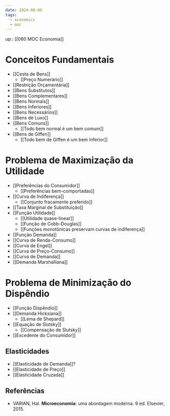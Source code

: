 ```yaml
---
date: 2024-08-06
tags:
  - economics 
  - moc
---
```

up:: [[060 MOC Economia]]

# Conceitos Fundamentais
- [[Cesta de Bens]]
	- [[Preço Numerário]]
- [[Restrição Orçamentária]]
- [[Bens Substitutos]]
- [[Bens Complementares]]
- [[Bens Normais]]
- [[Bens Inferiores]]
- [[Bens Necessários]]
- [[Bens de Luxo]]
- [[Bens Comuns]]
	- [[Todo bem normal é um bem comum]]
- [[Bens de Giffen]]
	- [[Todo bem de Giffen é um bem inferior]]

# Problema de Maximização da Utilidade
- [[Preferências do Consumidor]]
	- [[Preferências bem-comportadas]]
- [[Curva de Indiferença]]
	- [[Conjunto fracamente preferido]]
- [[Taxa Marginal de Substituição]]
- [[Função Utilidade]]
	- [[Utilidade quase-linear]]
	- [[Função de Cobb-Douglas]]
	- [[Funções monotônicas preservam curvas de indiferença]]
- [[Função Demanda]]
- [[Curva de Renda-Consumo]]
- [[Curva de Engel]]
- [[Curva de Preço-Consumo]]
- [[Curva de Demanda]]
- [[Demanda Marshalliana]]

# Problema de Minimização do Dispêndio
- [[Função Dispêndio]]
- [[Demanda Hicksiana]]
	- [[Lema de Shepard]]
- [[Equação de Slutsky]]
	- [[Compensação de Slutsky]]
- [[Excedente do Consumidor]]

## Elasticidades
- [[Elasticidade de Demanda]]?
- [[Elasticidade de Preço]]
- [[Elasticidade Cruzada]]


## Referências
- VARIAN, Hal. **Microeconomia**: uma abordagem moderna. 9 ed. Elsevier, 2015.
